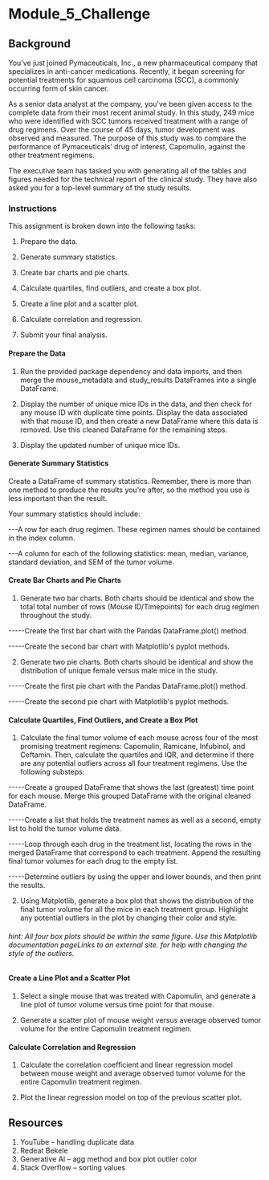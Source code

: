 # Module_5_Challenge

## Background

You've just joined Pymaceuticals, Inc., a new pharmaceutical company that specializes in anti-cancer medications. Recently, it began screening for potential treatments for squamous cell carcinoma (SCC), a commonly occurring form of skin cancer.

As a senior data analyst at the company, you've been given access to the complete data from their most recent animal study. In this study, 249 mice who were identified with SCC tumors received treatment with a range of drug regimens. Over the course of 45 days, tumor development was observed and measured. The purpose of this study was to compare the performance of Pymaceuticals’ drug of interest, Capomulin, against the other treatment regimens.

The executive team has tasked you with generating all of the tables and figures needed for the technical report of the clinical study. They have also asked you for a top-level summary of the study results.


### Instructions
This assignment is broken down into the following tasks:

1. Prepare the data.

2. Generate summary statistics.

3. Create bar charts and pie charts.

4. Calculate quartiles, find outliers, and create a box plot.

5. Create a line plot and a scatter plot.

6. Calculate correlation and regression.

7. Submit your final analysis.


#### Prepare the Data
1. Run the provided package dependency and data imports, and then merge the mouse_metadata and study_results DataFrames into a single DataFrame.

2. Display the number of unique mice IDs in the data, and then check for any mouse ID with duplicate time points. Display the data associated with that mouse ID, and then create a new DataFrame where this data is removed. Use this cleaned DataFrame for the remaining steps.

3. Display the updated number of unique mice IDs.


#### Generate Summary Statistics
Create a DataFrame of summary statistics. Remember, there is more than one method to produce the results you're after, so the method you use is less important than the result.

Your summary statistics should include:

---A row for each drug regimen. These regimen names should be contained in the index column.

---A column for each of the following statistics: mean, median, variance, standard deviation, and SEM of the tumor volume.


#### Create Bar Charts and Pie Charts
1. Generate two bar charts. Both charts should be identical and show the total total number of rows (Mouse ID/Timepoints) for each drug regimen throughout the study.

-----Create the first bar chart with the Pandas DataFrame.plot() method.

-----Create the second bar chart with Matplotlib's pyplot methods.

2. Generate two pie charts. Both charts should be identical and show the distribution of unique female versus male mice in the study.

-----Create the first pie chart with the Pandas DataFrame.plot() method.

-----Create the second pie chart with Matplotlib's pyplot methods.


#### Calculate Quartiles, Find Outliers, and Create a Box Plot
1. Calculate the final tumor volume of each mouse across four of the most promising treatment regimens: Capomulin, Ramicane, Infubinol, and Ceftamin. Then, calculate the quartiles and IQR, and determine if there are any potential outliers across all four treatment regimens. Use the following substeps:

-----Create a grouped DataFrame that shows the last (greatest) time point for each mouse. Merge this grouped DataFrame with the original cleaned DataFrame.

-----Create a list that holds the treatment names as well as a second, empty list to hold the tumor volume data.

-----Loop through each drug in the treatment list, locating the rows in the merged DataFrame that correspond to each treatment. Append the resulting final tumor volumes for each drug to the empty list.

-----Determine outliers by using the upper and lower bounds, and then print the results.

2. Using Matplotlib, generate a box plot that shows the distribution of the final tumor volume for all the mice in each treatment group. Highlight any potential outliers in the plot by changing their color and style.

###### hint: All four box plots should be within the same figure. Use this Matplotlib documentation pageLinks to an external site. for help with changing the style of the outliers.


#### Create a Line Plot and a Scatter Plot
1. Select a single mouse that was treated with Capomulin, and generate a line plot of tumor volume versus time point for that mouse.

2. Generate a scatter plot of mouse weight versus average observed tumor volume for the entire Capomulin treatment regimen.


#### Calculate Correlation and Regression
1. Calculate the correlation coefficient and linear regression model between mouse weight and average observed tumor volume for the entire Capomulin treatment regimen.

2. Plot the linear regression model on top of the previous scatter plot.

## Resources
1. YouTube – handling duplicate data
3. Redeat Bekele
4. Generative AI – agg method and box plot outlier color
5. Stack Overflow – sorting values
